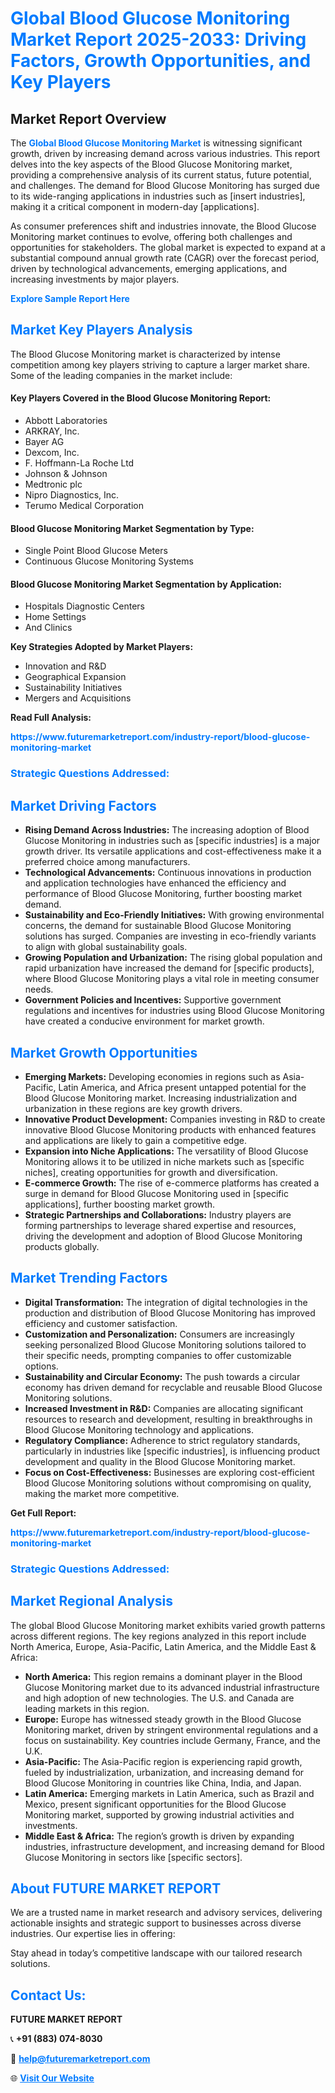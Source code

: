 <h1 style="color: #007BFF;">Global Blood Glucose Monitoring Market Report 2025-2033: Driving Factors, Growth Opportunities, and Key Players</h1>

<section id="overview">
<h2>Market Report Overview</h2>
<p>The <a href="https://www.futuremarketreport.com/industry-report/blood-glucose-monitoring-market" style="color: #007BFF; text-decoration: none;"><strong>Global Blood Glucose Monitoring Market</strong></a> is witnessing significant growth, driven by increasing demand across various industries. This report delves into the key aspects of the Blood Glucose Monitoring market, providing a comprehensive analysis of its current status, future potential, and challenges. The demand for Blood Glucose Monitoring has surged due to its wide-ranging applications in industries such as [insert industries], making it a critical component in modern-day [applications].</p>
<p>As consumer preferences shift and industries innovate, the Blood Glucose Monitoring market continues to evolve, offering both challenges and opportunities for stakeholders. The global market is expected to expand at a substantial compound annual growth rate (CAGR) over the forecast period, driven by technological advancements, emerging applications, and increasing investments by major players.</p>
</section>

<section id="overview">
<p><a href="https://www.futuremarketreport.com/request-sample/reportId=48877" style="color: #007BFF; text-decoration: none;"><strong>Explore Sample Report Here</strong></a></p>
</section>

<section id="key-players">
<h2 style="color: #007BFF;">Market Key Players Analysis</h2>
<p>The Blood Glucose Monitoring market is characterized by intense competition among key players striving to capture a larger market share. Some of the leading companies in the market include:</p>
<h4>Key Players Covered in the Blood Glucose Monitoring Report:</h4>
<ul><li>Abbott Laboratories</li><li>ARKRAY, Inc.</li><li>Bayer AG</li><li>Dexcom, Inc.</li><li>F. Hoffmann-La Roche Ltd</li><li>Johnson &amp; Johnson</li><li>Medtronic plc</li><li>Nipro Diagnostics, Inc.</li><li>Terumo Medical Corporation</li></ul>
<h4>Blood Glucose Monitoring Market Segmentation by Type:</h4>
<ul><li>Single Point Blood Glucose Meters</li><li>Continuous Glucose Monitoring Systems</li></ul>

<h4>Blood Glucose Monitoring Market Segmentation by Application:</h4>
<ul><li>Hospitals Diagnostic Centers</li><li>Home Settings</li><li>And Clinics</li></ul>
<p><strong>Key Strategies Adopted by Market Players:</strong></p>
<ul>
<li>Innovation and R&D</li>
<li>Geographical Expansion</li>
<li>Sustainability Initiatives</li>
<li>Mergers and Acquisitions</li>
</ul>
</section>

<section>
<p><strong>Read Full Analysis: </strong></p><a href="https://www.futuremarketreport.com/industry-report/blood-glucose-monitoring-market" style="color: #007BFF; text-decoration: none;"><strong>https://www.futuremarketreport.com/industry-report/blood-glucose-monitoring-market</strong></a>
<h3 style="color: #007BFF;">Strategic Questions Addressed:</h3>
</section>

<section id="driving-factors">
<h2 style="color: #007BFF;">Market Driving Factors</h2>
<ul>
<li><strong>Rising Demand Across Industries:</strong> The increasing adoption of Blood Glucose Monitoring in industries such as [specific industries] is a major growth driver. Its versatile applications and cost-effectiveness make it a preferred choice among manufacturers.</li>
<li><strong>Technological Advancements:</strong> Continuous innovations in production and application technologies have enhanced the efficiency and performance of Blood Glucose Monitoring, further boosting market demand.</li>
<li><strong>Sustainability and Eco-Friendly Initiatives:</strong> With growing environmental concerns, the demand for sustainable Blood Glucose Monitoring solutions has surged. Companies are investing in eco-friendly variants to align with global sustainability goals.</li>
<li><strong>Growing Population and Urbanization:</strong> The rising global population and rapid urbanization have increased the demand for [specific products], where Blood Glucose Monitoring plays a vital role in meeting consumer needs.</li>
<li><strong>Government Policies and Incentives:</strong> Supportive government regulations and incentives for industries using Blood Glucose Monitoring have created a conducive environment for market growth.</li>
</ul>
</section>

<section id="growth-opportunities">
<h2 style="color: #007BFF;">Market Growth Opportunities</h2>
<ul>
<li><strong>Emerging Markets:</strong> Developing economies in regions such as Asia-Pacific, Latin America, and Africa present untapped potential for the Blood Glucose Monitoring market. Increasing industrialization and urbanization in these regions are key growth drivers.</li>
<li><strong>Innovative Product Development:</strong> Companies investing in R&D to create innovative Blood Glucose Monitoring products with enhanced features and applications are likely to gain a competitive edge.</li>
<li><strong>Expansion into Niche Applications:</strong> The versatility of Blood Glucose Monitoring allows it to be utilized in niche markets such as [specific niches], creating opportunities for growth and diversification.</li>
<li><strong>E-commerce Growth:</strong> The rise of e-commerce platforms has created a surge in demand for Blood Glucose Monitoring used in [specific applications], further boosting market growth.</li>
<li><strong>Strategic Partnerships and Collaborations:</strong> Industry players are forming partnerships to leverage shared expertise and resources, driving the development and adoption of Blood Glucose Monitoring products globally.</li>
</ul>
</section>

<section id="trending-factors">
<h2 style="color: #007BFF;">Market Trending Factors</h2>
<ul>
<li><strong>Digital Transformation:</strong> The integration of digital technologies in the production and distribution of Blood Glucose Monitoring has improved efficiency and customer satisfaction.</li>
<li><strong>Customization and Personalization:</strong> Consumers are increasingly seeking personalized Blood Glucose Monitoring solutions tailored to their specific needs, prompting companies to offer customizable options.</li>
<li><strong>Sustainability and Circular Economy:</strong> The push towards a circular economy has driven demand for recyclable and reusable Blood Glucose Monitoring solutions.</li>
<li><strong>Increased Investment in R&D:</strong> Companies are allocating significant resources to research and development, resulting in breakthroughs in Blood Glucose Monitoring technology and applications.</li>
<li><strong>Regulatory Compliance:</strong> Adherence to strict regulatory standards, particularly in industries like [specific industries], is influencing product development and quality in the Blood Glucose Monitoring market.</li>
<li><strong>Focus on Cost-Effectiveness:</strong> Businesses are exploring cost-efficient Blood Glucose Monitoring solutions without compromising on quality, making the market more competitive.</li>
</ul>
</section>

<section>
<p><strong>Get Full Report: </strong></p><a href="https://www.futuremarketreport.com/industry-report/blood-glucose-monitoring-market" style="color: #007BFF; text-decoration: none;"><strong>https://www.futuremarketreport.com/industry-report/blood-glucose-monitoring-market</strong></a>
<h3 style="color: #007BFF;">Strategic Questions Addressed:</h3>
</section>


<section id="regional-analysis">
<h2 style="color: #007BFF;">Market Regional Analysis</h2>
<p>The global Blood Glucose Monitoring market exhibits varied growth patterns across different regions. The key regions analyzed in this report include North America, Europe, Asia-Pacific, Latin America, and the Middle East & Africa:</p>
<ul>
<li><strong>North America:</strong> This region remains a dominant player in the Blood Glucose Monitoring market due to its advanced industrial infrastructure and high adoption of new technologies. The U.S. and Canada are leading markets in this region.</li>
<li><strong>Europe:</strong> Europe has witnessed steady growth in the Blood Glucose Monitoring market, driven by stringent environmental regulations and a focus on sustainability. Key countries include Germany, France, and the U.K.</li>
<li><strong>Asia-Pacific:</strong> The Asia-Pacific region is experiencing rapid growth, fueled by industrialization, urbanization, and increasing demand for Blood Glucose Monitoring in countries like China, India, and Japan.</li>
<li><strong>Latin America:</strong> Emerging markets in Latin America, such as Brazil and Mexico, present significant opportunities for the Blood Glucose Monitoring market, supported by growing industrial activities and investments.</li>
<li><strong>Middle East & Africa:</strong> The region’s growth is driven by expanding industries, infrastructure development, and increasing demand for Blood Glucose Monitoring in sectors like [specific sectors].</li>
</ul>
</section>

<footer>
<h2 style="color: #007BFF;">About FUTURE MARKET REPORT</h2>
<p>We are a trusted name in market research and advisory services, delivering actionable insights and strategic support to businesses across diverse industries. Our expertise lies in offering:</p>

<p>Stay ahead in today’s competitive landscape with our tailored research solutions.</p>

<h2 style="color: #007BFF;">Contact Us:</h2>
<p><strong>FUTURE MARKET REPORT</strong></p>
<p>📞 <strong>+91 (883) 074-8030</strong></p>
<p>📧 <strong><a href="mailto:help@futuremarketreport.com" style="color: #007BFF;">help@futuremarketreport.com</a></strong></p>
<p>🌐 <strong><a href="https://www.futuremarketreport.com/" style="color: #007BFF;">Visit Our Website</a></strong></p>
</footer>